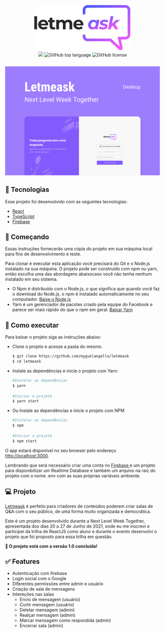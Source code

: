 <div align="center">
  <a href="https://let-meask.web.app/"><img title="Letmeask" src="src/assets/images/logo.svg" /></a>
</div>

<div align="center">
  <img src="https://img.shields.io/static/v1?label=NLW&message=6&color=835AFD&style=flat" />
  <img alt="GitHub top language" src="https://img.shields.io/github/languages/top/myguelangello/letmeask?color=835AFD&logoColor=835AFD" />
  <img alt="GitHub license" src="https://img.shields.io/github/license/myguelangello/letmeask?color=835AFD" />
</div>
<h2 align="center">
  <img alt="Letmeask" title="Letmeask" src="src/assets/images/Capa.png" />
</h2>

<div>
  <h2>🧪 Tecnologias</h2>
  <div>
    <p>Esse projeto foi desenvolvido com as seguintes tecnologias:</p>
    <ul>
      <li><a href="https://pt-br.reactjs.org/">React</a></li>
      <li><a href="https://www.typescriptlang.org/">TypeScript</a></li>
      <li><a href="https://firebase.google.com/">Firebase</a></li>
    </ul>
  </div>
</div>

<div>
  <h2>🚧 Começando</h2>
  <div>
    <p>Essas instruções fornecerão uma cópia do projeto em sua máquina local para fins de desenvolvimento e teste.</p>
    <p>
      Para clonar e executar esta aplicação você precisará do Git e o Node.js instalado na sua máquina. O projeto pode ser construído com npm ou yarn, então escolha uma das abordagens abaixocaso você  não tenha nenhum instalado em seu sistema.
    </p>
    <ul>
      <li>
        O Npm é distribuído com o Node.js, o que significa que quando você faz o download do Node.js, o npm é instalado automaticamente no seu computador. 
        <a href="https://nodejs.org/en/download/">Baixe o Node.js</a>
      </li>
      <li>
        Yarn é um gerenciador de pacotes criado pela equipe do Facebook e parece ser mais rápido do que o npm em geral. 
        <a href="https://classic.yarnpkg.com/en/docs/install/#windows-stable">Baixar Yarn</a>
      </li>
    </ul>
  </div>
</div>

<div>
  <h2>🚀 Como executar</h2>
  <p>Para baixar o projeto siga as instruções abaixo:</p> 
  <ul>
    <li>Clone o projeto e acesse a pasta do mesmo.</li>
    
  ```bash
  $ git clone https://github.com/myguelangello/letmeask
  $ cd letmeask
  ```
  </ul>
  <ul>
    <li>
      Instale as dependências e inicie o projeto com Yarn:
    </li>
    
  ```bash
  #Instalar as dependências
  $ yarn
  
  #Iniciar o projeto
  $ yarn start
  ```
   </ul>
   <ul>
     <li>
       Ou Instale as dependências e inicie o projeto com NPM
     </li>
     
  ```bash
  #Instalar as dependências
  $ npm
  
  #Iniciar o projeto
  $ npm start
  ```
  </ul>
  <p>O app estará disponível no seu browser pelo endereço <a href="http://localhost:3000">http://localhost:3000</a>.</p>

  <p>Lembrando que será necessário criar uma conta no <a href="https://firebase.google.com/"> Firebase </a> e um projeto para disponibilizar um Realtime Database e também um arquivo na raiz do projeto com o nome .env com as suas próprias variáveis ambiente.</p>
</div>


<div>
  <h2>💻 Projeto</h2>
  <div>
    <p> 
      <a href="https://let-meask.web.app/">Letmeask</a> é perfeito para criadores de conteúdos poderem criar salas de Q&A com o seu público, de uma forma muito organizada e democrática.
    </p>
    <p>
      Este é um projeto desenvolvido durante a Next Level Week Together, apresentada dos dias 20 a 27 de Junho de 2021, onde eu me inscrevi e participei da trilha de ReactJS como aluno e durante o evento desenvolvi o projeto que foi proposto para essa trilha em questão.
    </p>
    <strong>🚧 O projeto está com a versão 1.0 concluída!</strong>
  </div>
</div>

<h2>✅ Features</h2>
  <ul>
    <li>Autenticação com firebase</li>
    <li>Login social com o Google</li>
  <li>Diferentes permissões entre admin e usuário</li>
    <li>Criação de sala de mensagens</li>
    <li> 
      Intereções nas salas
      <ul>
        <li>Envio de mensagem (usuário)</li>
        <li>Curtir mensagem (usuário)</li>
        <li>Deletar mensagem (admin)</li>
        <li>Realçar mensagem (admin)</li>
        <li>Marcar mensagem como respondida (admin)</li>
        <li>Encerrar sala (admin)</li>
      </ul>
    </li>
  </ul>
